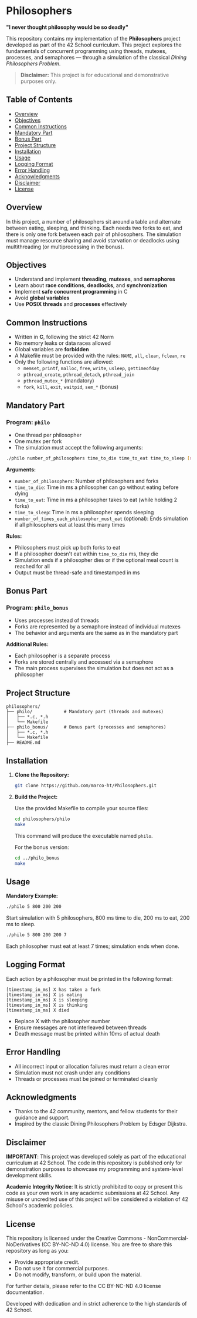 # Philosophers

**"I never thought philosophy would be so deadly"**

This repository contains my implementation of the **Philosophers** project developed as part of the 42 School curriculum. This project explores the fundamentals of concurrent programming using threads, mutexes, processes, and semaphores — through a simulation of the classical *Dining Philosophers Problem*.

> **Disclaimer:** This project is for educational and demonstrative purposes only.

## Table of Contents

- [Overview](#overview)
- [Objectives](#objectives)
- [Common Instructions](#common-instructions)
- [Mandatory Part](#mandatory-part)
- [Bonus Part](#bonus-part)
- [Project Structure](#project-structure)
- [Installation](#installation)
- [Usage](#usage)
- [Logging Format](#logging-format)
- [Error Handling](#error-handling)
- [Acknowledgments](#acknowledgments)
- [Disclaimer](#disclaimer)
- [License](#license)

## Overview

In this project, a number of philosophers sit around a table and alternate between eating, sleeping, and thinking. Each needs two forks to eat, and there is only one fork between each pair of philosophers. The simulation must manage resource sharing and avoid starvation or deadlocks using multithreading (or multiprocessing in the bonus).

## Objectives

- Understand and implement **threading**, **mutexes**, and **semaphores**
- Learn about **race conditions**, **deadlocks**, and **synchronization**
- Implement **safe concurrent programming** in C
- Avoid **global variables**
- Use **POSIX threads** and **processes** effectively

## Common Instructions

- Written in **C**, following the strict 42 Norm
- No memory leaks or data races allowed
- Global variables are **forbidden**
- A Makefile must be provided with the rules: `NAME`, `all`, `clean`, `fclean`, `re`
- Only the following functions are allowed:
  - `memset`, `printf`, `malloc`, `free`, `write`, `usleep`, `gettimeofday`
  - `pthread_create`, `pthread_detach`, `pthread_join`
  - `pthread_mutex_*` (mandatory)
  - `fork`, `kill`, `exit`, `waitpid`, `sem_*` (bonus)

## Mandatory Part

### Program: `philo`

- One thread per philosopher
- One mutex per fork
- The simulation must accept the following arguments:

```sh
./philo number_of_philosophers time_to_die time_to_eat time_to_sleep [number_of_times_each_philosopher_must_eat]
```

**Arguments:**
- `number_of_philosophers`: Number of philosophers and forks
- `time_to_die`: Time in ms a philosopher can go without eating before dying
- `time_to_eat`: Time in ms a philosopher takes to eat (while holding 2 forks)
- `time_to_sleep`: Time in ms a philosopher spends sleeping
- `number_of_times_each_philosopher_must_eat` (optional): Ends simulation if all philosophers eat at least this many times

**Rules:**
- Philosophers must pick up both forks to eat
- If a philosopher doesn't eat within `time_to_die` ms, they die
- Simulation ends if a philosopher dies or if the optional meal count is reached for all
- Output must be thread-safe and timestamped in ms

## Bonus Part

### Program: `philo_bonus`

- Uses processes instead of threads
- Forks are represented by a semaphore instead of individual mutexes
- The behavior and arguments are the same as in the mandatory part

**Additional Rules:**
- Each philosopher is a separate process
- Forks are stored centrally and accessed via a semaphore
- The main process supervises the simulation but does not act as a philosopher

## Project Structure

```
philosophers/
├── philo/            # Mandatory part (threads and mutexes)
│   ├── *.c, *.h
│   └── Makefile
├── philo_bonus/      # Bonus part (processes and semaphores)
│   ├── *.c, *.h
│   └── Makefile
├── README.md
```

## Installation

1. **Clone the Repository:**

   ```sh
   git clone https://github.com/marco-ht/Philosophers.git
   ```

2. **Build the Project:**

   Use the provided Makefile to compile your source files:

   ```sh
   cd philosophers/philo
   make
   ```

   This command will produce the executable named `philo`.

   For the bonus version:

   ```sh
   cd ../philo_bonus
   make
   ```

## Usage

**Mandatory Example:**

```sh
./philo 5 800 200 200
```
Start simulation with 5 philosophers, 800 ms time to die, 200 ms to eat, 200 ms to sleep.

```sh
./philo 5 800 200 200 7
```
Each philosopher must eat at least 7 times; simulation ends when done.

## Logging Format

Each action by a philosopher must be printed in the following format:

```
[timestamp_in_ms] X has taken a fork
[timestamp_in_ms] X is eating
[timestamp_in_ms] X is sleeping
[timestamp_in_ms] X is thinking
[timestamp_in_ms] X died
```

- Replace X with the philosopher number
- Ensure messages are not interleaved between threads
- Death message must be printed within 10ms of actual death

## Error Handling

- All incorrect input or allocation failures must return a clean error
- Simulation must not crash under any conditions
- Threads or processes must be joined or terminated cleanly

## Acknowledgments

- Thanks to the 42 community, mentors, and fellow students for their guidance and support.
- Inspired by the classic Dining Philosophers Problem by Edsger Dijkstra.

## Disclaimer

**IMPORTANT**:
This project was developed solely as part of the educational curriculum at 42 School. The code in this repository is published only for demonstration purposes to showcase my programming and system-level development skills.

**Academic Integrity Notice**:
It is strictly prohibited to copy or present this code as your own work in any academic submissions at 42 School. Any misuse or uncredited use of this project will be considered a violation of 42 School's academic policies.

## License

This repository is licensed under the Creative Commons - NonCommercial-NoDerivatives (CC BY-NC-ND 4.0) license. You are free to share this repository as long as you:

- Provide appropriate credit.
- Do not use it for commercial purposes.
- Do not modify, transform, or build upon the material.

For further details, please refer to the CC BY-NC-ND 4.0 license documentation.

Developed with dedication and in strict adherence to the high standards of 42 School.

